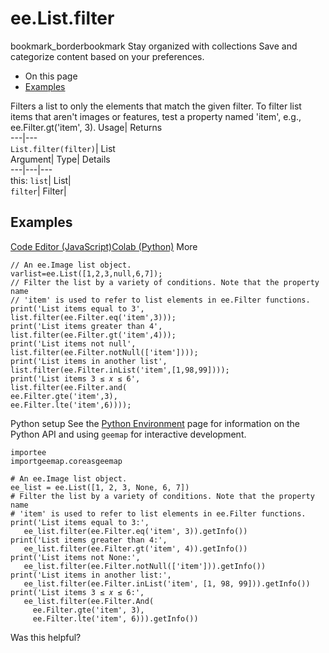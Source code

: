  
#  ee.List.filter 
bookmark_borderbookmark Stay organized with collections  Save and categorize content based on your preferences.
  * On this page
  * [Examples](https://developers.google.com/earth-engine/apidocs/ee-list-filter#examples)


Filters a list to only the elements that match the given filter. To filter list items that aren't images or features, test a property named 'item', e.g., ee.Filter.gt('item', 3). 
Usage| Returns  
---|---  
`List.filter(filter)`| List  
Argument| Type| Details  
---|---|---  
this: `list`| List|   
`filter`| Filter|   
## Examples
[Code Editor (JavaScript)](https://developers.google.com/earth-engine/apidocs/ee-list-filter#code-editor-javascript-sample)[Colab (Python)](https://developers.google.com/earth-engine/apidocs/ee-list-filter#colab-python-sample) More
```
// An ee.Image list object.
varlist=ee.List([1,2,3,null,6,7]);
// Filter the list by a variety of conditions. Note that the property name
// 'item' is used to refer to list elements in ee.Filter functions.
print('List items equal to 3',
list.filter(ee.Filter.eq('item',3)));
print('List items greater than 4',
list.filter(ee.Filter.gt('item',4)));
print('List items not null',
list.filter(ee.Filter.notNull(['item'])));
print('List items in another list',
list.filter(ee.Filter.inList('item',[1,98,99])));
print('List items 3 ≤ 𝑥 ≤ 6',
list.filter(ee.Filter.and(
ee.Filter.gte('item',3),
ee.Filter.lte('item',6))));
```
Python setup
See the [ Python Environment](https://developers.google.com/earth-engine/guides/python_install) page for information on the Python API and using `geemap` for interactive development.
```
importee
importgeemap.coreasgeemap
```
```
# An ee.Image list object.
ee_list = ee.List([1, 2, 3, None, 6, 7])
# Filter the list by a variety of conditions. Note that the property name
# 'item' is used to refer to list elements in ee.Filter functions.
print('List items equal to 3:',
   ee_list.filter(ee.Filter.eq('item', 3)).getInfo())
print('List items greater than 4:',
   ee_list.filter(ee.Filter.gt('item', 4)).getInfo())
print('List items not None:',
   ee_list.filter(ee.Filter.notNull(['item'])).getInfo())
print('List items in another list:',
   ee_list.filter(ee.Filter.inList('item', [1, 98, 99])).getInfo())
print('List items 3 ≤ 𝑥 ≤ 6:',
   ee_list.filter(ee.Filter.And(
     ee.Filter.gte('item', 3),
     ee.Filter.lte('item', 6))).getInfo())
```

Was this helpful?
